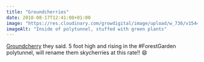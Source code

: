 ```yaml
---
title: "Groundcherries"
date: 2018-08-17T12:41:08+01:00
image: "https://res.cloudinary.com/growdigital/image/upload/w_736/v1544304956/groundcherry-44088538741.jpg"
imageAlt: "Inside of polytunnel, stuffed with green plants"
---
```


[Groundcherry](http://www.realseeds.co.uk/physalis.html) they said. 5 foot high and rising in the #ForestGarden polytunnel, will rename them skycherries at this rate!! 😄

